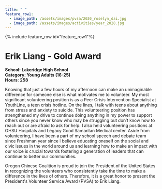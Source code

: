 ```yaml
---
title: " "
feature_row1:
  - image_path: /assets/images/pvsa/2020_roselyn_dai.jpg
  - image_path: /assets/images/activities/year_2020.jpg
---
```


{% include feature_row id="feature_row1"%}

# Erik Liang - Gold Award

**School: Lakeridge High School**  
**Category: Young Adults (16-25)**  
**Hours: 258**  

Knowing that just a few hours of my afternoon can make an unimaginable difference for someone else is what motivates me to volunteer. My most significant volunteering position is as a Peer Crisis Intervention Specialist at YouthLine, a teen crisis hotline. On the lines, I talk with teens about anything from stress and anxiety to suicide. This volunteering position has strengthened my drive to continue doing anything in my power to support others since you never know who may be struggling but don’t know how to reach out or are afraid to ask for help. I also held volunteering positions at OHSU Hospitals and Legacy Good Samaritan Medical center. Aside from volunteering, I have been a part of my school speech and debate team since Freshman year since I believe educating oneself on the social and civic issues in the world around us and learning how to make an impact with our voice is crucial towards fostering a generation of leaders that can continue to better our communities.

Oregon Chinese Coalition is proud to join the President of the United States in recognizing the volunteers who consistently take the time to make a difference in the lives of others. Therefore, it is a great honor to present the President's Volunteer Service Award (PVSA) to Erik Liang.
